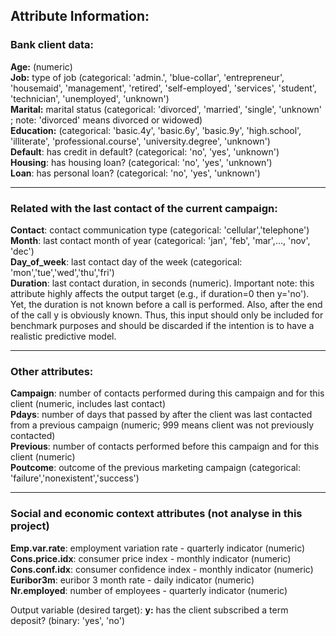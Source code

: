 ## Attribute Information:

### Bank client data:
**Age:** (numeric)  
**Job:** type of job (categorical: 'admin.', 'blue-collar', 'entrepreneur', 'housemaid', 'management', 'retired', 'self-employed', 'services', 'student', 'technician', 'unemployed', 'unknown')  
**Marital:** marital status (categorical: 'divorced', 'married', 'single', 'unknown' ; note: 'divorced' means divorced or widowed)  
**Education:** (categorical: 'basic.4y', 'basic.6y', 'basic.9y', 'high.school', 'illiterate', 'professional.course', 'university.degree', 'unknown')  
**Default**: has credit in default? (categorical: 'no', 'yes', 'unknown')  
**Housing**: has housing loan? (categorical: 'no', 'yes', 'unknown')  
**Loan**: has personal loan? (categorical: 'no', 'yes', 'unknown')  

---

### Related with the last contact of the current campaign:
**Contact**: contact communication type (categorical: 'cellular','telephone')  
**Month**: last contact month of year (categorical: 'jan', 'feb', 'mar',…, 'nov', 'dec')  
**Day_of_week**: last contact day of the week (categorical: 'mon','tue','wed','thu','fri')  
**Duration**: last contact duration, in seconds (numeric). Important note: this attribute highly affects the output target (e.g., if duration=0 then y='no'). Yet, the duration is not known before a call is performed. Also, after the end of the call y is obviously known. Thus, this input should only be included for benchmark purposes and should be discarded if the intention is to have a realistic predictive model.

---

### Other attributes:
**Campaign**: number of contacts performed during this campaign and for this client (numeric, includes last contact)  
**Pdays**: number of days that passed by after the client was last contacted from a previous campaign (numeric; 999 means client was not previously contacted)  
**Previous**: number of contacts performed before this campaign and for this client (numeric)  
**Poutcome**: outcome of the previous marketing campaign (categorical: 'failure','nonexistent','success')

---

### Social and economic context attributes (not analyse in this project)
**Emp.var.rate**: employment variation rate - quarterly indicator (numeric)  
**Cons.price.idx**: consumer price index - monthly indicator (numeric)  
**Cons.conf.idx**: consumer confidence index - monthly indicator (numeric)  
**Euribor3m**: euribor 3 month rate - daily indicator (numeric)  
**Nr.employed**: number of employees - quarterly indicator (numeric)  

Output variable (desired target):
**y:** has the client subscribed a term deposit? (binary: 'yes', 'no')
